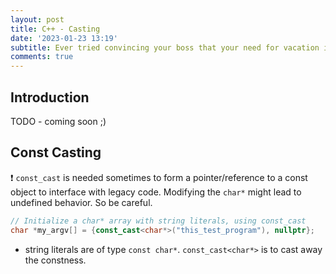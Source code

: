 ```yaml
---
layout: post
title: C++ - Casting 
date: '2023-01-23 13:19'
subtitle: Ever tried convincing your boss that your need for vacation is a 'const' by using const_cast? Welcome to C++ casting!
comments: true
---
```


## Introduction

TODO - coming soon ;)

## Const Casting

❗ `const_cast` is needed sometimes to form a pointer/reference to a const object to interface with legacy code. Modifying the `char*` might lead to undefined behavior. So be careful.

```cpp
// Initialize a char* array with string literals, using const_cast
char *my_argv[] = {const_cast<char*>("this_test_program"), nullptr};
```

- string literals are of type `const char*`. `const_cast<char*>` is to cast away the constness.
